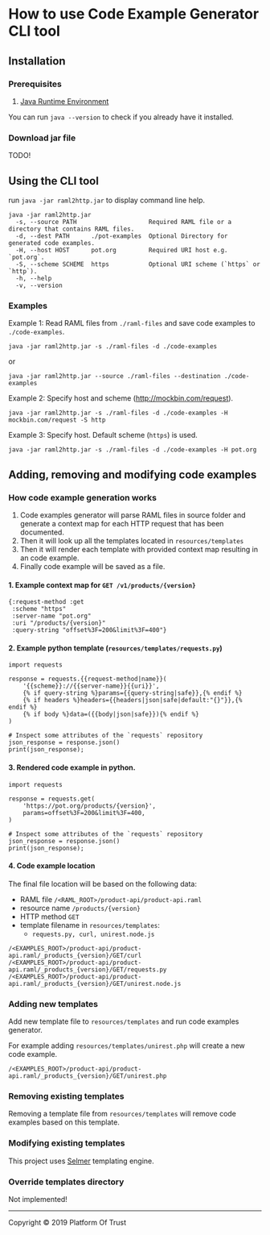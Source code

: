 # How to use Code Example Generator CLI tool

## Installation

### Prerequisites

1. [Java Runtime Environment][jre]

You can run `java --version` to check if you already have it installed.

### Download jar file

TODO!


## Using the CLI tool


run `java -jar raml2http.jar` to display command line help.

```
java -jar raml2http.jar
  -s, --source PATH                    Required RAML file or a directory that contains RAML files.
  -d, --dest PATH      ./pot-examples  Optional Directory for generated code examples.
  -H, --host HOST      pot.org         Required URI host e.g. `pot.org`.
  -S, --scheme SCHEME  https           Optional URI scheme (`https` or `http`).
  -h, --help
  -v, --version
```

### Examples 

Example 1: Read RAML files from `./raml-files` and save code examples to 
`./code-examples`.

```
java -jar raml2http.jar -s ./raml-files -d ./code-examples
```

or

```
java -jar raml2http.jar --source ./raml-files --destination ./code-examples
```

Example 2: Specify host and scheme (http://mockbin.com/request).

```
java -jar raml2http.jar -s ./raml-files -d ./code-examples -H mockbin.com/request -S http
```

Example 3: Specify host. Default scheme (`https`) is used.

```
java -jar raml2http.jar -s ./raml-files -d ./code-examples -H pot.org
```

## Adding, removing and modifying code examples


### How code example generation works

1. Code examples generator will parse RAML files in source folder and generate 
a context map for each HTTP request that has been documented. 
2. Then it will look up all the templates located in `resources/templates`
3. Then it will render each template with provided context map resulting in
an code example.
4. Finally code example will be saved as a file.

#### 1. Example context map for `GET /v1/products/{version}`
```
{:request-method :get
 :scheme "https"
 :server-name "pot.org"
 :uri "/products/{version}"
 :query-string "offset%3F=200&limit%3F=400"}

```

#### 2. Example python template (`resources/templates/requests.py`)
```
import requests

response = requests.{{request-method|name}}(
    '{{scheme}}://{{server-name}}{{uri}}',
    {% if query-string %}params={{query-string|safe}},{% endif %}
    {% if headers %}headers={{headers|json|safe|default:"{}"}},{% endif %}
    {% if body %}data=({{body|json|safe}}){% endif %}
)

# Inspect some attributes of the `requests` repository
json_response = response.json()
print(json_response);
```

#### 3. Rendered code example in python.
```
import requests

response = requests.get(
    'https://pot.org/products/{version}',
    params=offset%3F=200&limit%3F=400,
)

# Inspect some attributes of the `requests` repository
json_response = response.json()
print(json_response);
```


#### 4. Code example location 

The final file location will be based on the following data:
- RAML file `/<RAML_ROOT>/product-api/product-api.raml`
- resource name `/products/{version}`
- HTTP method `GET`
- template filename in `resources/templates`:
  - `requests.py, curl, unirest.node.js`


```
/<EXAMPLES_ROOT>/product-api/product-api.raml/_products_{version}/GET/curl
/<EXAMPLES_ROOT>/product-api/product-api.raml/_products_{version}/GET/requests.py
/<EXAMPLES_ROOT>/product-api/product-api.raml/_products_{version}/GET/unirest.node.js
```

### Adding new templates

Add new template file to `resources/templates` and run code examples generator.

For example adding `resources/templates/unirest.php` will create a new code
example.

`/<EXAMPLES_ROOT>/product-api/product-api.raml/_products_{version}/GET/unirest.php`

### Removing existing templates

Removing a template file from `resources/templates` will remove code examples 
based on this template.

### Modifying existing templates

This project uses [Selmer][selmer] templating engine.


### Override templates directory

 Not implemented!

--------------------------------------------------------------------------------
Copyright © 2019 Platform Of Trust

[jre]: https://docs.oracle.com/goldengate/1212/gg-winux/GDRAD/java.htm
[selmer]: https://github.com/yogthos/Selmer
